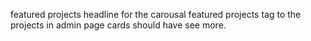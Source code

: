 featured projects headline for the carousal
featured projects tag to the projects in admin page
cards should have see more.